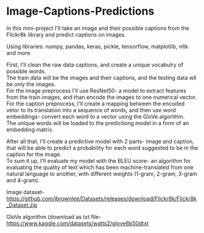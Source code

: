 # Image-Captions-Predictions
In this mini-project I'll take an image and their possible captions from the Flickr8k library and predict captions on images.

Using libraries: numpy, pandas, keras, pickle, tensorflow, matplotlib, nltk and more

First, I'll clean the raw data captions, and create a unique vocabulry of possible words. <br>
The train data will be the images and their captions, and the testing data wll be only the images. <br>
For the image preprocess I'll use ResNet50- a model to extract features from the train images, and than encode the images to one numerical vector.<br>
For the caption preprocess, I'll create a mapping between the encoded vetor to its translation into a sequence of words, and then use word embeddings- convert each word to a vector using the GloVe algorithm.<br>
The unique words will be loaded to the predictiong model in a form of an embedding matrix.

After all that, I'll create a predictive model with 2 parts- image and caption, that will be able to predict a probability for each word suggested to be in the caption for the image. <br>
To sum it up, I'll evaluate my model with the BLEU score- an algorithm for evaluating the quality of text which has been machine-translated from one natural language to another, with different weights (1-gram, 2-gram, 3-gram and 4-gram). <br>

Image dataset- https://github.com/jbrownlee/Datasets/releases/download/Flickr8k/Flickr8k_Dataset.zip 

GloVe algorithm (download as txt file- https://www.kaggle.com/datasets/watts2/glove6b50dtxt
